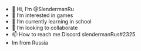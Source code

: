 - 👋 Hi, I’m @SlendermanRu
- 👀 I’m interested in games
- 🌱 I’m currently learning in school
- 💞️ I’m looking to collaborate  
- 📫 How to reach me Discord slendermanRus#2325
- Im from Russia
<!---
SlendermanRu/SlendermanRu is a ✨ special ✨ repository because its `README.md` (this file) appears on your GitHub profile.
You can click the Preview link to take a look at your changes.
--->
